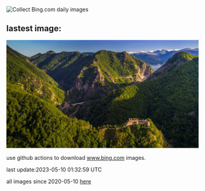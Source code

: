![Collect Bing.com daily images](https://github.com/counter2015/bing-daily-images/workflows/Collect%20Bing.com%20daily%20images/badge.svg)
## lastest image:
![](images/MountCetatea.jpg)

use github actions to download www.bing.com images.

last update:2023-05-10 01:32:59 UTC

all images since 2020-05-10 [here](https://github.com/counter2015/bing-daily-images/tree/master/images) 
